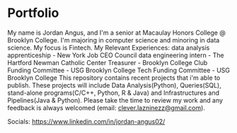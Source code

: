 # Portfolio
My name is Jordan Angus, and I'm a senior at Macaulay Honors College @ Brooklyn College. 
I'm majoring in computer science and minoring in data science. My focus is Fintech. 
My Relevant Experiences: 
data analysis apprenticeship -  New York Job CEO Council
data engineering intern - The Hartford
Newman Catholic Center Treasurer - Brooklyn College
Club Funding Committee - USG Brooklyn College
Tech Funding Committee - USG Brooklyn College
This repository contains recent projects that i'm able to publish.
These projects will include Data Analysis(Python), Queries(SQL), stand-alone programs(C/C++, Python, R & Java) and 
Infrastructures and Pipelines(Java & Python). Please take the time
to review my work and any feedback is always welcomed (email: clever.lazninezz@gmail.com).

Socials:
https://www.linkedin.com/in/jordan-angus02/

